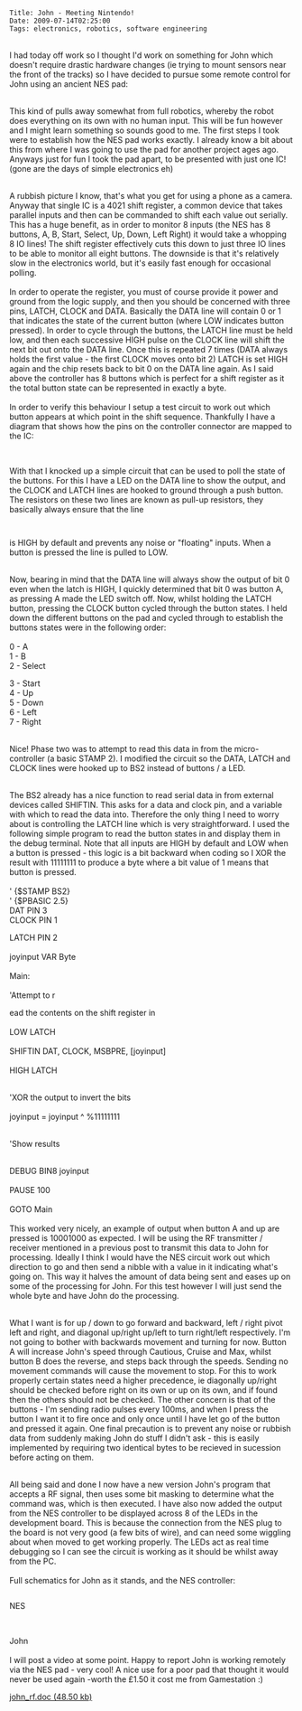     Title: John - Meeting Nintendo!
    Date: 2009-07-14T02:25:00
    Tags: electronics, robotics, software engineering
<!-- more -->

<p><br />I had today off work so I thought I'd work on something for John which doesn't require drastic hardware changes (ie trying to mount sensors near the front of the tracks) so I have decided to pursue some remote control for John using an ancient NES pad:</p>
<p><img src="/blogengine/image.axd?picture=2009%2f7%2fnes_pad.jpg" alt="" /><br /><br />This kind of pulls away somewhat from full robotics, whereby the robot does everything on its own with no human input. This will be fun however and I might learn something so sounds good to me. The first steps I took were to establish how the NES pad works exactly. I already know a bit about this from where I was going to use the pad for another project ages ago. Anyways just for fun I took the pad apart, to be presented with just one IC! (gone are the days of simple electronics eh)</p>
<p><img src="/blogengine/image.axd?picture=2009%2f7%2fnes_pad_inside.jpg" alt="" /><br /><br />A rubbish picture I know, that's what you get for using a phone as a camera. Anyway that single IC is a 4021 shift register, a common device that takes parallel inputs and then can be commanded to shift each value out serially. This has a huge benefit, as in order to monitor 8 inputs (the NES has 8 buttons, A, B, Start, Select, Up, Down, Left Right) it would take a whopping 8 IO lines! The shift register effectively cuts this down to just three IO lines to be able to monitor all eight buttons. The downside is that it's relatively slow in the electronics world, but it's easily fast enough for occasional polling.<br /><br />In order to operate the register, you must of course provide it power and ground from the logic supply, and then you should be concerned with three pins, LATCH, CLOCK and DATA. Basically the DATA line will contain 0 or 1 that indicates the state of the current button (where LOW indicates button pressed). In order to cycle through the buttons, the LATCH line must be held low, and then each successive HIGH pulse on the CLOCK line will shift the next bit out onto the DATA line. Once this is repeated 7 times (DATA always holds the first value - the first CLOCK moves onto bit 2) LATCH is set HIGH again and the chip resets back to bit 0 on the DATA line again. As I said above the controller has 8 buttons which is perfect for a shift register as it the total button state can be represented in exactly a byte.<br /><br />In order to verify this behaviour I setup a test circuit to work out which button appears at which point in the shift sequence. Thankfully I have a diagram that shows how the pins on the controller connector are mapped to the IC:</p>
<p><img src="/blogengine/image.axd?picture=2009%2f7%2fnes_pinout.jpg" alt="" /></p>
<p><br />With that I knocked up a simple circuit that can be used to poll the state of the buttons. For this I have a LED on the DATA line to show the output, and the CLOCK and LATCH lines are hooked to ground through a push button. The resistors on these two lines are known as pull-up resistors, they basically always ensure that the line</p>
<p><img src="/blogengine/image.axd?picture=2009%2f7%2fnes_test_circuit.jpg" alt="" /></p>
<p><img src="/blogengine/image.axd?picture=2009%2f7%2fnes_test_sch.jpg" alt="" /></p>
<p>is HIGH by default and prevents any noise or "floating" inputs. When a button is pressed the line is pulled to LOW.</p>
<p><br />Now, bearing in mind that the DATA line will always show the output of bit 0 even when the latch is HIGH, I quickly determined that bit 0 was button A, as pressing A made the LED switch off. Now, whilst holding the LATCH button, pressing the CLOCK button cycled through the button states. I held down the different buttons on the pad and cycled through to establish the buttons states were in the following order:<br /><br />0 - A<br />1 - B<br />2 - Select</p>
<p>3 - Start<br />4 - Up<br />5 - Down<br />6 - Left<br />7 - Right</p>
<p><br />Nice! Phase two was to attempt to read this data in from the micro-controller (a basic STAMP 2). I modified the circuit so the DATA, LATCH and CLOCK lines were hooked up to BS2 instead of buttons / a LED.</p>
<p><img src="/blogengine/image.axd?picture=2009%2f7%2fnes_bs2_test_sch.jpg" alt="" /><br /><br />The BS2 already has a nice function to read serial data in from external devices called SHIFTIN. This asks for a data and clock pin, and a variable with which to read the data into. Therefore the only thing I need to worry about is controlling the LATCH line which is very straightforward. I used the following simple program to read the button states in and display them in the debug terminal. Note that all inputs are HIGH by default and LOW when a button is pressed - this logic is a bit backward when coding so I XOR the result with 11111111 to produce a byte where a bit value of 1 means that button is pressed.<br /><br />' {$STAMP BS2}<br />' {$PBASIC 2.5} <br />DAT PIN 3 <br />CLOCK PIN 1</p>
<p>LATCH PIN 2<br /><br />joyinput VAR Byte<br /><br />Main:<br /><br />'Attempt to r</p>
<p>ead the contents on the shift register in<br /><br />LOW LATCH<br /><br />SHIFTIN DAT, CLOCK, MSBPRE, [joyinput]<br /><br />HIGH LATCH</p>
<p><br />'XOR the output to invert the bits<br /><br />joyinput = joyinput ^ %11111111</p>
<p><br />'Show results</p>
<p><br />DEBUG BIN8 joyinput<br /><br />PAUSE 100<br /><br />GOTO Main<br /><br />This worked very nicely, an example of output when button A and up are pressed is 10001000 as expected. I will be using the RF transmitter / receiver mentioned in a previous post to transmit this data to John for processing. Ideally I think I would have the NES circuit work out which direction to go and then send a nibble with a value in it indicating what's going on. This way it halves the amount of data being sent and eases up on some of the processing for John. For this test however I will just send the whole byte and have John do the processing.</p>
<p><br />What I want is for up / down to go forward and backward, left / right pivot left and right, and diagonal up/right up/left to turn right/left respectively. I'm not going to bother with backwards movement and turning for now. Button A will increase John's speed through Cautious, Cruise and Max, whilst button B does the reverse, and steps back through the speeds. Sending no movement commands will cause the movement to stop. For this to work properly certain states need a higher precedence, ie diagonally up/right should be checked before right on its own or up on its own, and if found then the others should not be checked. The other concern is that of the buttons - I'm sending radio pulses every 100ms, and when I press the button I want it to fire once and only once until I have let go of the button and pressed it again. One final precaution is to prevent any noise or rubbish data from suddenly making John do stuff I didn't ask - this is easily implemented by requiring two identical bytes to be recieved in sucession before acting on them.</p>
<p><br />All being said and done I now have a new version John's program that accepts a RF signal, then uses some bit masking to determine what the command was, which is then executed. I have also now added the output from the NES controller to be displayed across 8 of the LEDs in the development board. This is because the connection from the NES plug to the board is not very good (a few bits of wire), and can need some wiggling about when moved to get working properly. The LEDs act as real time debugging so I can see the circuit is working as it should be whilst away from the PC.<br /><br />Full schematics for John as it stands, and the NES controller:</p>
<p><img src="/blogengine/image.axd?picture=2009%2f7%2fnes_sch.jpg" alt="" /></p>
<p>NES</p>
<p><img src="/blogengine/image.axd?picture=2009%2f7%2fnes_full.jpg" alt="" /></p>
<p><br />John<br /><br />I will post a video at some point. Happy to report John is working remotely via the NES pad - very cool! A nice use for a poor pad that thought it would never be used again -worth the &pound;1.50 it cost me from Gamestation :)</p>
<p><a href="/blogengine/file.axd?file=2009%2f7%2fjohn_rf.doc">john_rf.doc (48.50 kb)</a></p>